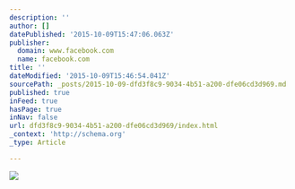 ```yaml
---
description: ''
author: []
datePublished: '2015-10-09T15:47:06.063Z'
publisher:
  domain: www.facebook.com
  name: facebook.com
title: ''
dateModified: '2015-10-09T15:46:54.041Z'
sourcePath: _posts/2015-10-09-dfd3f8c9-9034-4b51-a200-dfe06cd3d969.md
published: true
inFeed: true
hasPage: true
inNav: false
url: dfd3f8c9-9034-4b51-a200-dfe06cd3d969/index.html
_context: 'http://schema.org'
_type: Article

---
```

![](https://scontent-lga3-1.xx.fbcdn.net/hphotos-xft1/v/t1.0-9/11825014_10154360461535190_3036233602395948019_n.jpg?oh=0e543cd87552ed60d9809be97aca83ab&oe=5694D749)